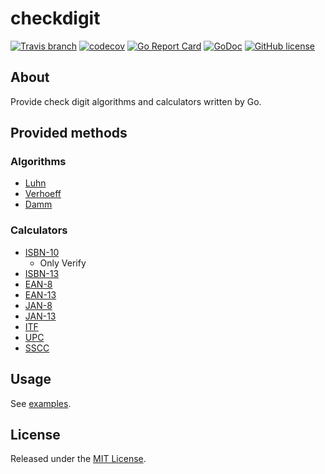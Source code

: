 # checkdigit

[![Travis branch](https://img.shields.io/travis/osamingo/checkdigit/master.svg)](https://travis-ci.org/osamingo/checkdigit)
[![codecov](https://codecov.io/gh/osamingo/checkdigit/branch/master/graph/badge.svg)](https://codecov.io/gh/osamingo/checkdigit)
[![Go Report Card](https://goreportcard.com/badge/osamingo/checkdigit)](https://goreportcard.com/report/osamingo/checkdigit)
[![GoDoc](https://godoc.org/github.com/osamingo/checkdigit?status.svg)](https://godoc.org/github.com/osamingo/checkdigit)
[![GitHub license](https://img.shields.io/badge/license-MIT-blue.svg)](https://raw.githubusercontent.com/osamingo/checkdigit/master/LICENSE)

## About

Provide check digit algorithms and calculators written by Go.

## Provided methods

### Algorithms

- [Luhn](https://en.wikipedia.org/wiki/Luhn_algorithm)
- [Verhoeff](https://en.wikipedia.org/wiki/Verhoeff_algorithm)
- [Damm](https://en.wikipedia.org/wiki/Damm_algorithm)

### Calculators

- [ISBN-10](https://en.wikipedia.org/wiki/International_Standard_Book_Number)
  - Only Verify
- [ISBN-13](https://en.wikipedia.org/wiki/International_Standard_Book_Number)
- [EAN-8](https://en.wikipedia.org/wiki/EAN-8)
- [EAN-13](https://en.wikipedia.org/wiki/EAN-13)
- [JAN-8](https://en.wikipedia.org/wiki/Japanese_Article_Number)
- [JAN-13](https://en.wikipedia.org/wiki/Japanese_Article_Number)
- [ITF](https://en.wikipedia.org/wiki/Interleaved_2_of_5)
- [UPC](https://en.wikipedia.org/wiki/Universal_Product_Code)
- [SSCC](https://en.wikipedia.org/wiki/Serial_Shipping_Container_Code)

## Usage

See [examples](https://godoc.org/github.com/osamingo/checkdigit#pkg-examples).

## License

Released under the [MIT License](https://github.com/osamingo/checkdigit/blob/master/LICENSE).
